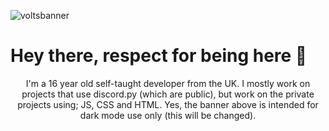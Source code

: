 ![voltsbanner](https://github.com/voltsdev/voltsdev/blob/main/votlsbanner2.png?raw=true)
# Hey there, respect for being here 🤘
<p align="center">I'm a 16 year old self-taught developer from the UK. I mostly work on projects that use discord.py (which are public), but work on the private projects using; JS, CSS and HTML. Yes, the banner above is intended for dark mode use only (this will be changed).
